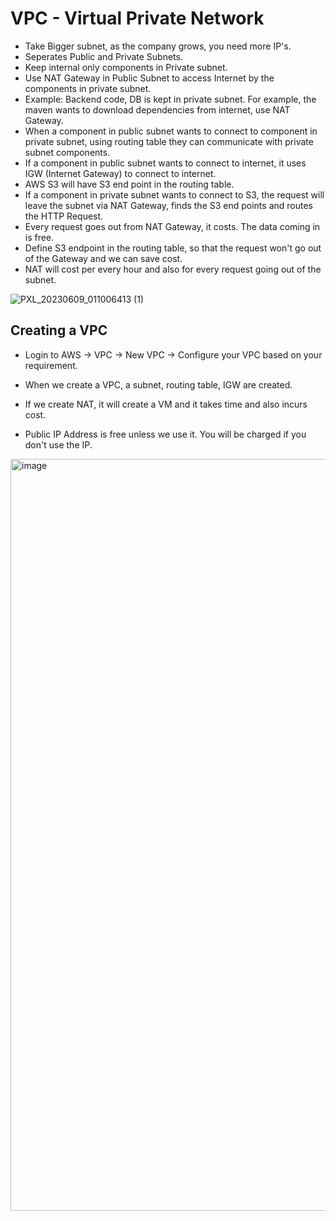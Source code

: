 # VPC - Virtual Private Network

- Take Bigger subnet, as the company grows, you need more IP's.
- Seperates Public and Private Subnets.
- Keep internal only components in Private subnet.
- Use NAT Gateway in Public Subnet to access Internet by the components in private subnet.
- Example: Backend code, DB is kept in private subnet. For example, the maven wants to download dependencies from internet, use NAT Gateway.
- When a component in public subnet wants to connect to component in private subnet, using routing table they can communicate with private subnet components.
- If a component in public subnet wants to connect to internet, it uses IGW (Internet Gateway) to connect to internet.
- AWS S3 will have S3 end point in the routing table.
- If a component in private subnet wants to connect to S3, the request will leave the subnet via NAT Gateway, finds the S3 end points and routes the HTTP Request.
- Every request goes out from NAT Gateway, it costs. The data coming in is free.
- Define S3 endpoint in the routing table, so that the request won't go out of the Gateway and we can save cost.
- NAT will cost per every hour and also for every request going out of the subnet.

![PXL_20230609_011006413 (1)](https://github.com/EaswaranG/devops-101/assets/75293695/c6b6a9bf-eda3-4404-94d4-6a36f1f36c23)


## Creating a VPC
- Login to AWS -> VPC -> New VPC -> Configure your VPC based on your requirement.
- When we create a VPC, a subnet, routing table, IGW are created.
- If we create NAT, it will create a VM and it takes time and also incurs cost.

- Public IP Address is free unless we use it. You will be charged if you don't use the IP.
<img width="1203" alt="image" src="https://github.com/EaswaranG/devops-101/assets/75293695/f918f938-ee54-4b7d-80ff-fc6787b33dd6">
